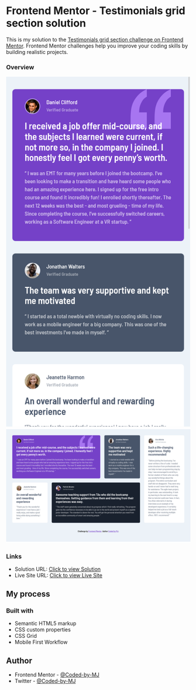 # Frontend Mentor -  Testimonials grid section solution

This is my solution to the [Testimonials grid section challenge on Frontend Mentor](https://www.frontendmentor.io/challenges/testimonials-grid-section-Nnw6J7Un7). Frontend Mentor challenges help you improve your coding skills by building realistic projects. 

### Overview
![Mobile view](mobile.png)
![Desktop view](desktop.png)




### Links

- Solution URL: [Click to view Solution](https://www.frontendmentor.io/solutions/responsive-and-interactive-notification-page-using-html-css-and-js-PkIHBIWej)
- Live Site URL: [Click to view Live Site](https://coded-by-mj.github.io/Front-end-Mentor-Challenge5/)



## My process

### Built with
- Semantic HTML5 markup
- CSS custom properties
- CSS Grid
- Mobile First Workflow




## Author


- Frontend Mentor - [@Coded-by-MJ](https://www.frontendmentor.io/profile/Coded-by-MJ)
- Twitter - [@Coded-by-MJ](https://twitter.com/Coded_by_MJ)
